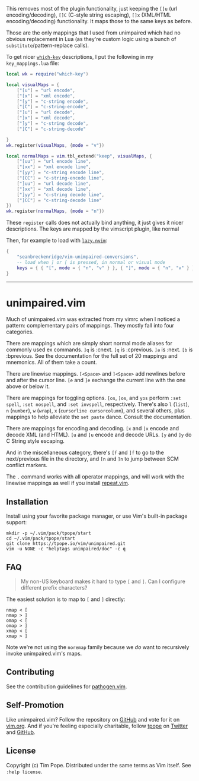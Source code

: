 This removes most of the plugin functionality, just keeping the `[]u` (url
encoding/decoding), `[]C` (C-style string escaping), `[]x` (XML/HTML
encoding/decoding) functionality. It maps those to the same keys as before.

Those are the only mappings that I used from unimpaired which had no obvious
replacement in Lua (as they're custom logic using a bunch of
`substitute`/pattern-replace calls).

To get nicer [`which-key`](https://github.com/folke/which-key.nvim)
descriptions, I put the following in my `key_mappings.lua` file:

```lua
local wk = require("which-key")

local visualMaps = {
    ["[u"] = "url encode",
    ["[x"] = "xml encode",
    ["[y"] = "c-string encode",
    ["[C"] = "c-string-encode",
    ["]u"] = "url decode",
    ["]x"] = "xml decode",
    ["]y"] = "c-string decode",
    ["]C"] = "c-string-decode"

}
wk.register(visualMaps, {mode = "v"})

local normalMaps = vim.tbl_extend("keep", visualMaps, {
    ["[uu"] = "url encode line",
    ["[xx"] = "xml encode line",
    ["[yy"] = "c-string encode line",
    ["[CC"] = "c-string-encode line",
    ["]uu"] = "url decode line",
    ["]xx"] = "xml decode line",
    ["]yy"] = "c-string decode line",
    ["]CC"] = "c-string-decode line"
})
wk.register(normalMaps, {mode = "n"})
```

These `register` calls does not actually bind anything, it just gives it
nicer descriptions. The keys are mapped by the vimscript plugin, like normal

Then, for example to load with [`lazy.nvim`](https://github.com/folke/lazy.nvim):

```lua
{
    "seanbreckenridge/vim-unimpaired-conversions",
    -- load when ] or [ is pressed, in normal or visual mode
    keys = { { "[", mode = { "n", "v" } }, { "]", mode = { "n", "v" } } },
}
```

---

# unimpaired.vim

Much of unimpaired.vim was extracted from my vimrc when I noticed a
pattern: complementary pairs of mappings.  They mostly fall into four
categories.

There are mappings which are simply short normal mode aliases for
commonly used ex commands. `]q` is :cnext. `[q` is :cprevious. `]a` is
:next.  `[b` is :bprevious.  See the documentation for the full set of
20 mappings and mnemonics.  All of them take a count.

There are linewise mappings. `[<Space>` and `]<Space>` add newlines
before and after the cursor line. `[e` and `]e` exchange the current
line with the one above or below it.

There are mappings for toggling options. `[os`, `]os`, and `yos` perform
`:set spell`, `:set nospell`, and `:set invspell`, respectively.  There's also
`l` (`list`), `n` (`number`), `w` (`wrap`), `x` (`cursorline cursorcolumn`),
and several others, plus mappings to help alleviate the `set paste` dance.
Consult the documentation.

There are mappings for encoding and decoding. `[x` and `]x` encode and
decode XML (and HTML). `[u` and `]u` encode and decode URLs. `[y` and
`]y` do C String style escaping.

And in the miscellaneous category, there's `[f` and `]f` to go to the
next/previous file in the directory, and `[n` and `]n` to jump between
SCM conflict markers.

The `.` command works with all operator mappings, and will work with the
linewise mappings as well if you install
[repeat.vim](https://github.com/tpope/vim-repeat).

## Installation

Install using your favorite package manager, or use Vim's built-in package
support:

    mkdir -p ~/.vim/pack/tpope/start
    cd ~/.vim/pack/tpope/start
    git clone https://tpope.io/vim/unimpaired.git
    vim -u NONE -c "helptags unimpaired/doc" -c q

## FAQ

> My non-US keyboard makes it hard to type `[` and `]`.  Can I configure
> different prefix characters?

The easiest solution is to map to `[` and `]` directly:

    nmap < [
    nmap > ]
    omap < [
    omap > ]
    xmap < [
    xmap > ]

Note we're not using the `noremap` family because we *do* want to recursively
invoke unimpaired.vim's maps.

## Contributing

See the contribution guidelines for
[pathogen.vim](https://github.com/tpope/vim-pathogen#readme).

## Self-Promotion

Like unimpaired.vim? Follow the repository on
[GitHub](https://github.com/tpope/vim-unimpaired) and vote for it on
[vim.org](http://www.vim.org/scripts/script.php?script_id=1590).  And if
you're feeling especially charitable, follow [tpope](http://tpo.pe/) on
[Twitter](http://twitter.com/tpope) and
[GitHub](https://github.com/tpope).

## License

Copyright (c) Tim Pope.  Distributed under the same terms as Vim itself.
See `:help license`.
